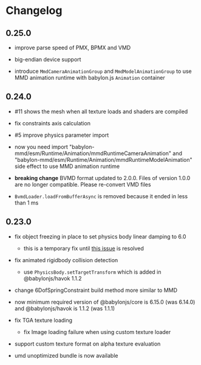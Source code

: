 # Changelog

## 0.25.0

- improve parse speed of PMX, BPMX and VMD

- big-endian device support

- introduce `MmdCameraAnimationGroup` and `MmdModelAnimationGroup` to use MMD animation runtime with babylon.js `Animation` container

## 0.24.0

- #11 shows the mesh when all texture loads and shaders are compiled

- fix constraints axis calculation

- #5 improve physics parameter import

- now you need import "babylon-mmd/esm/Runtime/Animation/mmdRuntimeCameraAnimation" and "babylon-mmd/esm/Runtime/Animation/mmdRuntimeModelAnimation" side effect to use MMD animation runtime

- **breaking change** BVMD format updated to 2.0.0. Files of version 1.0.0 are no longer compatible. Please re-convert VMD files

- `BvmdLoader.loadFromBufferAsync` is removed because it ended in less than 1 ms

## 0.23.0

- fix object freezing in place to set physics body linear damping to 6.0
    - this is a temporary fix until [this issue](https://forum.babylonjs.com/t/havok-physics-rigidbody-dont-move-when-the-damping-values-of-several-bodies-are-different/43072) is resolved

- fix animated rigidbody collision detection
    - use `PhysicsBody.setTargetTransform` which is added in @babylonjs/havok 1.1.2

- change 6DofSpringConstraint build method more similar to MMD

- now minimum required version of @babylonjs/core is 6.15.0 (was 6.14.0) and @babylonjs/havok is 1.1.2 (was 1.1.1)

- fix TGA texture loading
    - fix Image loading failure when using custom texture loader

- support custom texture format on alpha texture evaluation

- umd unoptimized bundle is now available
